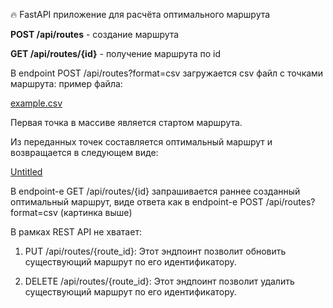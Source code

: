 
🔥 FastAPI приложение для расчёта оптимального маршрута

**POST /api/routes** - создание маршрута

**GET /api/routes/{id}** - получение маршрута по id

В endpoint POST /api/routes?format=csv загружается csv файл с точками маршрута: пример файла:

[example.csv](https://drive.google.com/file/d/1L1xoLdFR_h7eOsBoVDewp2SnoSVyWeAX/view?usp=sharing)

Первая точка в массиве является стартом маршрута.

Из переданных точек составляется оптимальный маршрут и возвращается в следующем виде:

[Untitled](https://imgur.com/a/RkZTN5P)

В endpoint-е GET /api/routes/{id} запрашивается раннее созданный оптимальный маршрут, виде ответа как в endpoint-е POST /api/routes?format=csv (картинка выше)


В рамках REST API не хватает:

1) PUT /api/routes/{route_id}: Этот эндпоинт позволит 
обновить существующий маршрут по его идентификатору. 

2) DELETE /api/routes/{route_id}: Этот эндпоинт позволит удалить существующий маршрут 
по его идентификатору. 

